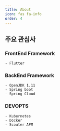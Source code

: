 ```yaml
---
title: About
icon: fas fa-info
order: 4
---
```



## 주요 관심사


### FrontEnd Framework
```
- Flutter
```

### BackEnd Framework
```
- OpenJDK 1.11
- Spring boot
- Spring Cloud
```

### DEVOPTS
```
- Kubernetes
- Docker
- Scouter APM
```
